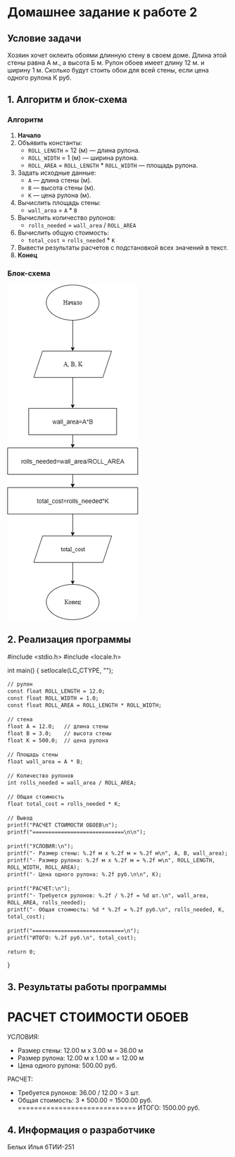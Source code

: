 # Домашнее задание к работе 2

## Условие задачи
Хозяин хочет оклеить обоями длинную стену в своем доме. Длина этой стены равна А м., а высота Б м. Рулон обоев имеет длину 12 м. и ширину 1 м. Сколько будут стоить обои для всей стены, если цена одного рулона К руб.

## 1. Алгоритм и блок-схема

### Алгоритм
1. **Начало**
2. Объявить константы:
   - `ROLL_LENGTH` = 12 (м) — длина рулона.
   - `ROLL_WIDTH` = 1 (м) — ширина рулона.
   - `ROLL_AREA` = `ROLL_LENGTH` * `ROLL_WIDTH` — площадь рулона.
3. Задать исходные данные:
   - `А` —  длина стены (м).
   - `B` — высота стены (м).
   - `K` — цена рулона (м).
4. Вычислить площадь стены:
   - `wall_area` = `А` * `В`
5. Вычислить количество рулонов:
   - `rolls_needed` = `wall_area` / `ROLL_AREA`
6. Вычислить общую стоимость:
   - `total_cost` = `rolls_needed` * `K`
8. Вывести результаты расчетов с подстановкой всех значений в текст.
9. **Конец**

### Блок-схема
![Блок-схема задание 2.drawio.png](https://github.com/johndoe418b/homework.2/blob/master/Блок-схема%20задание%202.drawio.png)

## 2. Реализация программы

#include <stdio.h>
#include <locale.h>

int main() {
    setlocale(LC_CTYPE, "");

    // рулон
    const float ROLL_LENGTH = 12.0;
    const float ROLL_WIDTH = 1.0;
    const float ROLL_AREA = ROLL_LENGTH * ROLL_WIDTH;

    // стена
    float A = 12.0;   // длина стены
    float B = 3.0;    // высота стены
    float K = 500.0;  // цена рулона

    // Площадь стены
    float wall_area = A * B;

    // Количество рулонов
    int rolls_needed = wall_area / ROLL_AREA;

    // Общая стоимость
    float total_cost = rolls_needed * K;

    // Вывод
    printf("РАСЧЕТ СТОИМОСТИ ОБОЕВ\n");
    printf("=============================\n\n");

    printf("УСЛОВИЯ:\n");
    printf("- Размер стены: %.2f м x %.2f м = %.2f м\n", A, B, wall_area);
    printf("- Размер рулона: %.2f м x %.2f м = %.2f м\n", ROLL_LENGTH, ROLL_WIDTH, ROLL_AREA);
    printf("- Цена одного рулона: %.2f руб.\n\n", K);

    printf("РАСЧЕТ:\n");
    printf("- Требуется рулонов: %.2f / %.2f = %d шт.\n", wall_area, ROLL_AREA, rolls_needed);
    printf("- Общая стоимость: %d * %.2f = %.2f руб.\n", rolls_needed, K, total_cost);

    printf("=============================\n");
    printf("ИТОГО: %.2f руб.\n", total_cost);

    return 0;
}

## 3. Результаты работы программы
РАСЧЕТ СТОИМОСТИ ОБОЕВ
=============================

УСЛОВИЯ:
- Размер стены: 12.00 м x 3.00 м = 36.00 м
- Размер рулона: 12.00 м x 1.00 м = 12.00 м
- Цена одного рулона: 500.00 руб.

РАСЧЕТ:
- Требуется рулонов: 36.00 / 12.00 = 3 шт.
- Общая стоимость: 3 * 500.00 = 1500.00 руб.
=============================
ИТОГО: 1500.00 руб.

## 4. Информация о разработчике

Белых Илья бТИИ-251
